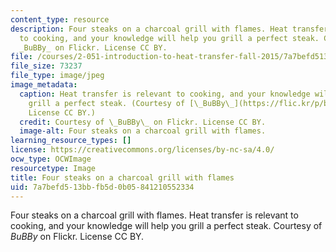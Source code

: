 ```yaml
---
content_type: resource
description: Four steaks on a charcoal grill with flames. Heat transfer is relevant
  to cooking, and your knowledge will help you grill a perfect steak. Courtesy of
  _BuBBy_ on Flickr. License CC BY.
file: /courses/2-051-introduction-to-heat-transfer-fall-2015/7a7befd513bbfb5d0b05841210552334_2-051f15.jpg
file_size: 73237
file_type: image/jpeg
image_metadata:
  caption: Heat transfer is relevant to cooking, and your knowledge will help you
    grill a perfect steak. (Courtesy of [\_BuBBy\_](https://flic.kr/p/bcUfWr) on Flickr.
    License CC BY.)
  credit: Courtesy of \_BuBBy\_ on Flickr. License CC BY.
  image-alt: Four steaks on a charcoal grill with flames.
learning_resource_types: []
license: https://creativecommons.org/licenses/by-nc-sa/4.0/
ocw_type: OCWImage
resourcetype: Image
title: Four steaks on a charcoal grill with flames
uid: 7a7befd5-13bb-fb5d-0b05-841210552334
---
```

Four steaks on a charcoal grill with flames. Heat transfer is relevant to cooking, and your knowledge will help you grill a perfect steak. Courtesy of _BuBBy_ on Flickr. License CC BY.